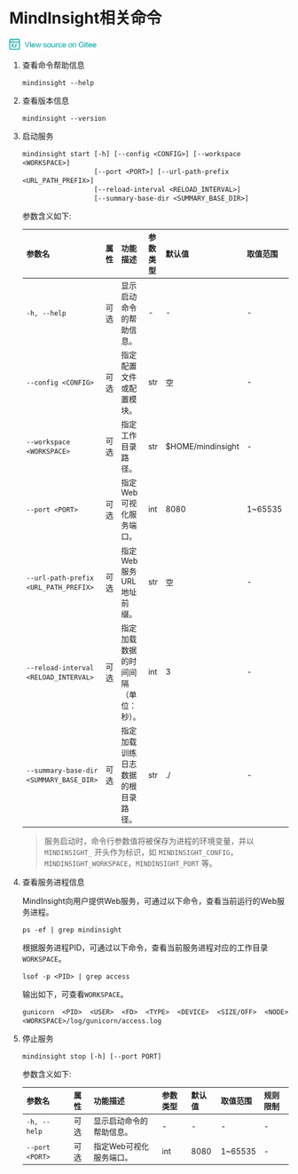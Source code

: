 # MindInsight相关命令

<a href="https://gitee.com/mindspore/docs/blob/master/tutorials/source_zh_cn/advanced_use/mindinsight_commands.md" target="_blank"><img src="../_static/logo_source.png"></a>

1. 查看命令帮助信息

    ```shell
    mindinsight --help
    ```

2. 查看版本信息

    ```shell
    mindinsight --version
    ```

3. 启动服务

    ```shell
    mindinsight start [-h] [--config <CONFIG>] [--workspace <WORKSPACE>]
                      [--port <PORT>] [--url-path-prefix <URL_PATH_PREFIX>]
                      [--reload-interval <RELOAD_INTERVAL>]
                      [--summary-base-dir <SUMMARY_BASE_DIR>]
    ```

    参数含义如下:

    |参数名|属性|功能描述|参数类型|默认值|取值范围|规则限制|
    |---|---|---|---|---|---|---|
    |`-h, --help`|可选|显示启动命令的帮助信息。|-|-|-|-|
    |`--config <CONFIG>`|可选|指定配置文件或配置模块。|str|空|-|物理文件路径（file:/path/to/config.py）或Python可识别的模块路径（python:path.to.config.module）。|
    |`--workspace <WORKSPACE>`|可选|指定工作目录路径。|str|$HOME/mindinsight|-|-|
    |`--port <PORT>`|可选|指定Web可视化服务端口。|int|8080|1~65535|-|
    |`--url-path-prefix <URL_PATH_PREFIX>`|可选|指定Web服务URL地址前缀。|str|空|-|URL地址前缀由斜杠(/)分隔成多个部分，各部分支持由字母/数字/下划线/连字符/点号组成的字符串，但不能是空字符串/单点号(.)/双点号(..)。|
    |`--reload-interval <RELOAD_INTERVAL>`|可选|指定加载数据的时间间隔（单位：秒）。|int|3|-|设置为0时表示只加载一次数据。|
    |`--summary-base-dir <SUMMARY_BASE_DIR>`|可选|指定加载训练日志数据的根目录路径。|str|./|-|MindInsight将遍历此路径下的直属子目录。若某个直属子目录包含日志文件，则该子目录被识别为日志文件目录，若根目录包含日志文件，则根目录被识别为日志文件目录。|

    > 服务启动时，命令行参数值将被保存为进程的环境变量，并以 `MINDINSIGHT_` 开头作为标识，如 `MINDINSIGHT_CONFIG`，`MINDINSIGHT_WORKSPACE`，`MINDINSIGHT_PORT` 等。

4. 查看服务进程信息

    MindInsight向用户提供Web服务，可通过以下命令，查看当前运行的Web服务进程。

    ```shell
    ps -ef | grep mindinsight
    ```

    根据服务进程PID，可通过以下命令，查看当前服务进程对应的工作目录`WORKSPACE`。

    ```shell
    lsof -p <PID> | grep access
    ```

    输出如下，可查看`WORKSPACE`。

    ```shell
    gunicorn  <PID>  <USER>  <FD>  <TYPE>  <DEVICE>  <SIZE/OFF>  <NODE>  <WORKSPACE>/log/gunicorn/access.log
    ```

5. 停止服务

    ```shell
    mindinsight stop [-h] [--port PORT]
    ```

    参数含义如下:

    |参数名|属性|功能描述|参数类型|默认值|取值范围|规则限制|
    |---|---|---|---|---|---|---|
    |`-h, --help`|可选|显示启动命令的帮助信息。|-|-|-|-|
    |`--port <PORT>`|可选|指定Web可视化服务端口。|int|8080|1~65535|-|
